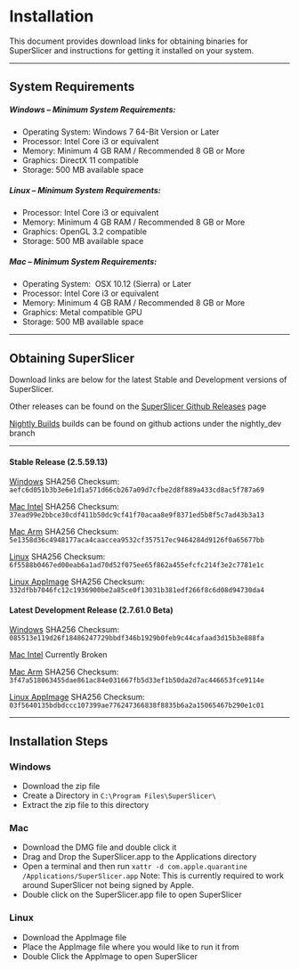 # Installation

This document provides download links for obtaining binaries for SuperSlicer and instructions for getting it installed on your system.

---
## System Requirements

##### Windows – Minimum System Requirements:

- Operating System: Windows 7 64-Bit Version or Later
- Processor: Intel Core i3 or equivalent
- Memory: Minimum 4 GB RAM / Recommended 8 GB or More
- Graphics: DirectX 11 compatible
- Storage: 500 MB available space

##### Linux – Minimum System Requirements:

- Processor: Intel Core i3 or equivalent
- Memory: Minimum 4 GB RAM / Recommended 8 GB or More
- Graphics: OpenGL 3.2 compatible
- Storage: 500 MB available space

##### Mac – Minimum System Requirements:

- Operating System:  OSX 10.12 (Sierra) or Later
- Processor: Intel Core i3 or equivalent
- Memory: Minimum 4 GB RAM / Recommended 8 GB or More
- Graphics: Metal compatible GPU
- Storage: 500 MB available space

---

## Obtaining SuperSlicer

Download links are below for the latest Stable and Development versions of SuperSlicer.

Other releases can be found on the [SuperSlicer Github Releases](https://github.com/supermerill/SuperSlicer/releases) page

[Nightly Builds](https://github.com/supermerill/SuperSlicer/actions?query=branch%3Anightly_dev) builds can be found on github actions under the nightly_dev branch

---

#### Stable Release (2.5.59.13)

[Windows](https://github.com/supermerill/SuperSlicer/releases/download/2.5.59.13/SuperSlicer_2.5.59.13_win64_240701.zip)
SHA256 Checksum: `aefc6d051b3b3e6e1d1a571d66cb267a09d7cfbe2d8f889a433cd8ac5f787a69`

[Mac Intel](https://github.com/supermerill/SuperSlicer/releases/download/2.5.59.13/SuperSlicer_2.5.59.13_macos_240701.dmg)
SHA256 Checksum: `37ead99e2bbce30cdf411b50dc9cf41f70acaa8e9f8371ed5b8f5c7ad43b3a13`

[Mac Arm](https://github.com/supermerill/SuperSlicer/releases/download/2.5.59.13/SuperSlicer_2.5.59.13_macos_arm_240701.dmg)
SHA256 Checksum: `5e1358d36c4948177aca4caaccea9532cf357517ec9464284d9126f0a65677bb`

[Linux](https://github.com/supermerill/SuperSlicer/releases/download/2.5.59.13/SuperSlicer_2.5.59.13_linux64_240701.tar.zip)
SHA256 Checksum: `6f5588b0467ed00eab6a1ad70d52f075ee65f862a455efcfc214f3e2c7781e1c`

[Linux AppImage](https://github.com/supermerill/SuperSlicer/releases/download/2.5.59.13/SuperSlicer-ubuntu_20.04-2.5.59.13.AppImage)
SHA256 Checksum: `332dfbb7046fc12c1936900be2a85ce0f13031b381edf266f8c6d08d94730da4`

#### Latest Development Release (2.7.61.0 Beta)

[Windows](https://github.com/supermerill/SuperSlicer/releases/download/2.7.61.0/SuperSlicer_2.7.61.0_win64_250325.zip)
SHA256 Checksum: `085513e119d26f18486247729bbdf346b1929b0feb9c44cafaad3d15b3e888fa`

[Mac Intel](https://github.com/supermerill/SuperSlicer/releases/download/2.7.61.0/SuperSlicer_2.7.61.0_macos_intel_250325.dmg)
Currently Broken

[Mac Arm](https://github.com/supermerill/SuperSlicer/releases/download/2.7.61.0/SuperSlicer_2.7.61.0_macos_arm_250325.dmg)
SHA256 Checksum: `3f47a518063455dae861ac84e031667fb5d33ef1b50da2d7ac446653fce9114e`

[Linux AppImage](https://github.com/supermerill/SuperSlicer/releases/download/2.7.61.0/SuperSlicer-ubuntu_22.04-gtk3-2.7.61.0.AppImage)
SHA256 Checksum: `03f5640135bdbdccc107399ae776247366838f8835b6a2a15065467b290e1c01`

---

## Installation Steps

### Windows
 - Download the zip file
 - Create a Directory in `C:\Program Files\SuperSlicer\`
 - Extract the zip file to this directory

### Mac
 - Download the DMG file and double click it
 - Drag and Drop the SuperSlicer.app to the Applications directory
 - Open a terminal and then run `xattr -d com.apple.quarantine /Applications/SuperSlicer.app` Note: This is currently required to work around SuperSlicer not being signed by Apple.
 - Double click on the SuperSlicer.app file to open SuperSlicer
 

### Linux
 - Download the AppImage file
 - Place the AppImage file where you would like to run it from
 - Double Click the AppImage to open SuperSlicer


